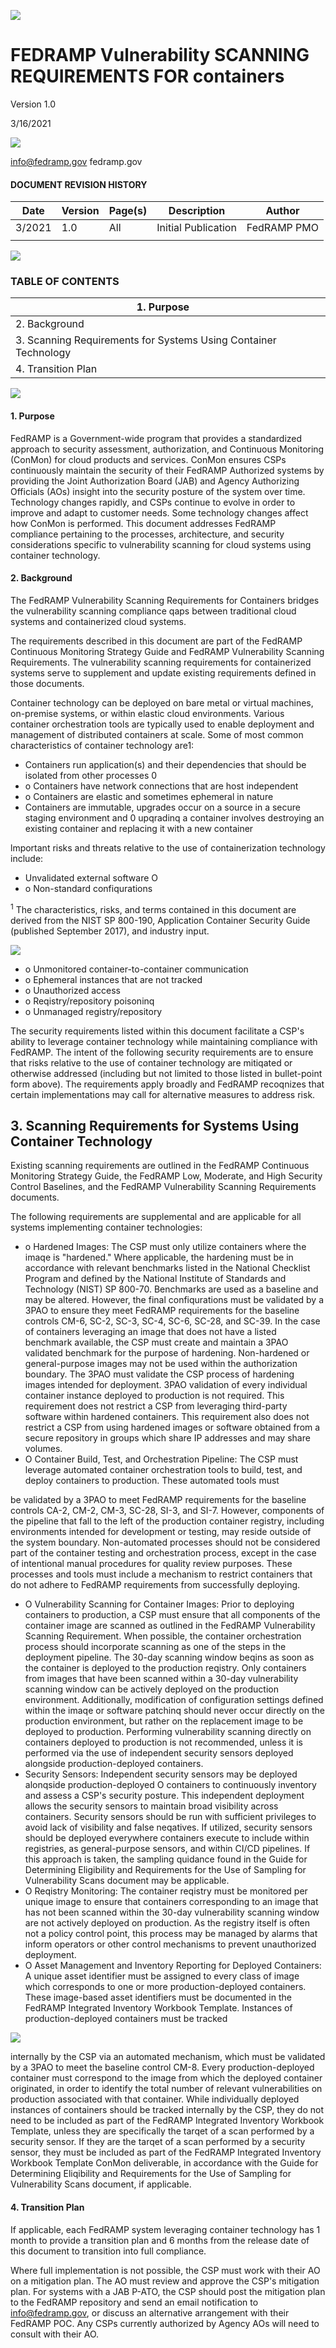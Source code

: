 ![](_page_0_Picture_0.jpeg)

# FEDRAMP Vulnerability SCANNING REQUIREMENTS FOR containers

Version 1.0

3/16/2021

![](_page_0_Picture_4.jpeg)

info@fedramp.gov fedramp.gov

#### DOCUMENT REVISION HISTORY

| Date   | Version | Page(s) | Description         | Author      |
|--------|---------|---------|---------------------|-------------|
| 3/2021 | 1.0     | All     | Initial Publication | FedRAMP PMO |
|        |         |         |                     |             |

![](_page_2_Picture_0.jpeg)

### TABLE OF CONTENTS

| 1. Purpose                                                      |  |
|-----------------------------------------------------------------|--|
| 2. Background                                                   |  |
| 3. Scanning Requirements for Systems Using Container Technology |  |
| 4. Transition Plan                                              |  |

![](_page_3_Picture_0.jpeg)

#### 1. Purpose

FedRAMP is a Government-wide program that provides a standardized approach to security assessment, authorization, and Continuous Monitoring (ConMon) for cloud products and services. ConMon ensures CSPs continuously maintain the security of their FedRAMP Authorized systems by providing the Joint Authorization Board (JAB) and Agency Authorizing Officials (AOs) insight into the security posture of the system over time. Technology changes rapidly, and CSPs continue to evolve in order to improve and adapt to customer needs. Some technology changes affect how ConMon is performed. This document addresses FedRAMP compliance pertaining to the processes, architecture, and security considerations specific to vulnerability scanning for cloud systems using container technology.

#### 2. Background

The FedRAMP Vulnerability Scanning Requirements for Containers bridges the vulnerability scanning compliance qaps between traditional cloud systems and containerized cloud systems.

The requirements described in this document are part of the FedRAMP Continuous Monitoring Strategy Guide and FedRAMP Vulnerability Scanning Requirements. The vulnerability scanning requirements for containerized systems serve to supplement and update existing requirements defined in those documents.

Container technology can be deployed on bare metal or virtual machines, on-premise systems, or within elastic cloud environments. Various container orchestration tools are typically used to enable deployment and management of distributed containers at scale. Some of most common characteristics of container technology are1:

- Containers run application(s) and their dependencies that should be isolated from other processes 0
- o Containers have network connections that are host independent
- o Containers are elastic and sometimes ephemeral in nature
- Containers are immutable, upgrades occur on a source in a secure staging environment and 0 upqradinq a container involves destroying an existing container and replacing it with a new container

lmportant risks and threats relative to the use of containerization technology include:

- Unvalidated external software O
- o Non-standard confiqurations

<sup>1</sup> The characteristics, risks, and terms contained in this document are derived from the NIST SP 800-190, Application Container Security Guide (published September 2017), and industry input.

![](_page_4_Picture_0.jpeg)

- o Unmonitored container-to-container communication
- o Ephemeral instances that are not tracked
- o Unauthorized access
- o Reqistry/repository poisoninq
- o Unmanaged registry/repository

The security requirements listed within this document facilitate a CSP's ability to leverage container technology while maintaining compliance with FedRAMP. The intent of the following security requirements are to ensure that risks relative to the use of container technology are mitiqated or otherwise addressed (including but not limited to those listed in bullet-point form above). The requirements apply broadly and FedRAMP recoqnizes that certain implementations may call for alternative measures to address risk.

## 3. Scanning Requirements for Systems Using Container Technology

Existing scanning requirements are outlined in the FedRAMP Continuous Monitoring Strategy Guide, the FedRAMP Low, Moderate, and High Security Control Baselines, and the FedRAMP Vulnerability Scanning Requirements documents.

The following requirements are supplemental and are applicable for all systems implementing container technologies:

- o Hardened Images: The CSP must only utilize containers where the imaqe is "hardened." Where applicable, the hardening must be in accordance with relevant benchmarks listed in the National Checklist Program and defined by the National Institute of Standards and Technology (NIST) SP 800-70. Benchmarks are used as a baseline and may be altered. However, the final confiqurations must be validated by a 3PAO to ensure they meet FedRAMP requirements for the baseline controls CM-6, SC-2, SC-3, SC-4, SC-6, SC-28, and SC-39. In the case of containers leveraging an image that does not have a listed benchmark available, the CSP must create and maintain a 3PAO validated benchmark for the purpose of hardening. Non-hardened or general-purpose images may not be used within the authorization boundary. The 3PAO must validate the CSP process of hardening images intended for deployment. 3PAO validation of every individual container instance deployed to production is not required. This requirement does not restrict a CSP from leveraging third-party software within hardened containers. This requirement also does not restrict a CSP from using hardened images or software obtained from a secure repository in groups which share IP addresses and may share volumes.
- O Container Build, Test, and Orchestration Pipeline: The CSP must leverage automated container orchestration tools to build, test, and deploy containers to production. These automated tools must

be validated by a 3PAO to meet FedRAMP requirements for the baseline controls CA-2, CM-2, CM-3, SC-28, SI-3, and SI-7. However, components of the pipeline that fall to the left of the production container registry, including environments intended for development or testing, may reside outside of the system boundary. Non-automated processes should not be considered part of the container testing and orchestration process, except in the case of intentional manual procedures for quality review purposes. These processes and tools must include a mechanism to restrict containers that do not adhere to FedRAMP requirements from successfully deploying.

- O Vulnerability Scanning for Container Images: Prior to deploying containers to production, a CSP must ensure that all components of the container image are scanned as outlined in the FedRAMP Vulnerability Scanning Requirement. When possible, the container orchestration process should incorporate scanning as one of the steps in the deployment pipeline. The 30-day scanning window beqins as soon as the container is deployed to the production reqistry. Only containers from images that have been scanned within a 30-day vulnerability scanning window can be actively deployed on the production environment. Additionally, modification of configuration settings defined within the imaqe or software patchinq should never occur directly on the production environment, but rather on the replacement image to be deployed to production. Performing vulnerability scanning directly on containers deployed to production is not recommended, unless it is performed via the use of independent security sensors deployed alongside production-deployed containers.
- Security Sensors: Independent security sensors may be deployed alonqside production-deployed O containers to continuously inventory and assess a CSP's security posture. This independent deployment allows the security sensors to maintain broad visibility across containers. Security sensors should be run with sufficient privileges to avoid lack of visibility and false neqatives. If utilized, security sensors should be deployed everywhere containers execute to include within registries, as general-purpose sensors, and within CI/CD pipelines. If this approach is taken, the sampling quidance found in the Guide for Determining Eligibility and Requirements for the Use of Sampling for Vulnerability Scans document may be applicable.
- O Reqistry Monitoring: The container reqistry must be monitored per unique image to ensure that containers corresponding to an image that has not been scanned within the 30-day vulnerability scanning window are not actively deployed on production. As the registry itself is often not a policy control point, this process may be managed by alarms that inform operators or other control mechanisms to prevent unauthorized deployment.
- O Asset Management and Inventory Reporting for Deployed Containers: A unique asset identifier must be assigned to every class of image which corresponds to one or more production-deployed containers. These image-based asset identifiers must be documented in the FedRAMP Integrated Inventory Workbook Template. Instances of production-deployed containers must be tracked

![](_page_6_Picture_0.jpeg)

internally by the CSP via an automated mechanism, which must be validated by a 3PAO to meet the baseline control CM-8. Every production-deployed container must correspond to the image from which the deployed container originated, in order to identify the total number of relevant vulnerabilities on production associated with that container. While individually deployed instances of containers should be tracked internally by the CSP, they do not need to be included as part of the FedRAMP Integrated Inventory Workbook Template, unless they are specifically the tarqet of a scan performed by a security sensor. If they are the tarqet of a scan performed by a security sensor, they must be included as part of the FedRAMP Integrated Inventory Workbook Template ConMon deliverable, in accordance with the Guide for Determining Eliqibility and Requirements for the Use of Sampling for Vulnerability Scans document, if applicable.

#### 4. Transition Plan

If applicable, each FedRAMP system leveraging container technology has 1 month to provide a transition plan and 6 months from the release date of this document to transition into full compliance.

Where full implementation is not possible, the CSP must work with their AO on a mitigation plan. The AO must review and approve the CSP's mitigation plan. For systems with a JAB P-ATO, the CSP should post the mitigation plan to the FedRAMP repository and send an email notification to info@fedramp.gov, or discuss an alternative arrangement with their FedRAMP POC. Any CSPs currently authorized by Agency AOs will need to consult with their AO.